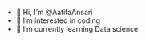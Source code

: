 - 👋 Hi, I’m @AatifaAnsari
- 👀 I’m interested in coding
- 🌱 I’m currently learning Data science
<!---
AatifaAnsari/AatifaAnsari is a ✨ special ✨ repository because its `README.md` (this file) appears on your GitHub profile.
You can click the Preview link to take a look at your changes.
--->
